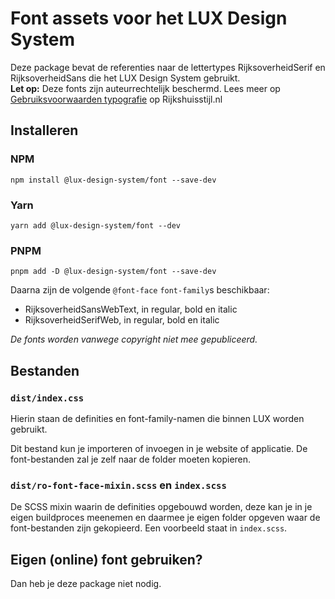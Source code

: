 # Font assets voor het LUX Design System

Deze package bevat de referenties naar de lettertypes RijksoverheidSerif en RijksoverheidSans die het LUX Design System gebruikt.  
**Let op:** Deze fonts zijn auteurrechtelijk beschermd. Lees meer op [Gebruiksvoorwaarden typografie](https://www.rijkshuisstijl.nl/publiek/modules/product/DigitalStyleGuide/default/index.aspx?ItemId=10370) op Rijkshuisstijl.nl

## Installeren

### NPM

`npm install @lux-design-system/font --save-dev`

### Yarn

`yarn add @lux-design-system/font --dev`

### PNPM

`pnpm add -D @lux-design-system/font --save-dev`

Daarna zijn de volgende `@font-face` `font-family`s beschikbaar:

- RijksoverheidSansWebText, in regular, bold en italic
- RijksoverheidSerifWeb, in regular, bold en italic

_De fonts worden vanwege copyright niet mee gepubliceerd._

## Bestanden

### `dist/index.css`

Hierin staan de definities en font-family-namen die binnen LUX worden gebruikt.

Dit bestand kun je importeren of invoegen in je website of applicatie. De font-bestanden zal je zelf naar de folder moeten kopieren.

### `dist/ro-font-face-mixin.scss` en `index.scss`

De SCSS mixin waarin de definities opgebouwd worden, deze kan je in je eigen buildproces meenemen en daarmee je eigen folder opgeven waar de font-bestanden zijn gekopieerd.
Een voorbeeld staat in `index.scss`.

## Eigen (online) font gebruiken?

Dan heb je deze package niet nodig.
